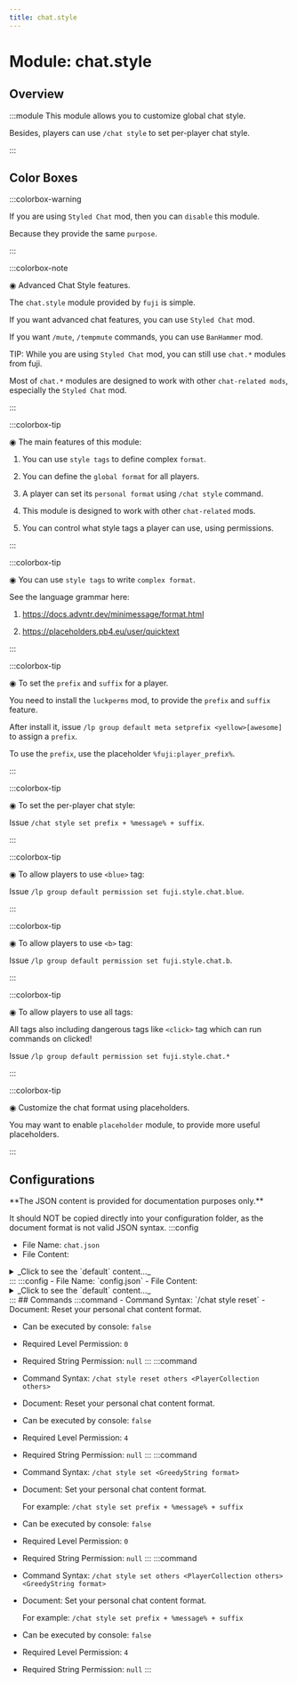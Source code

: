 ```yaml
---
title: chat.style
---
```



# Module: chat.style

## Overview
:::module
  This module allows you to customize global chat style.
  
  Besides, players can use `/chat style` to set per-player chat style.


:::
## Color Boxes

:::colorbox-warning

  If you are using `Styled Chat` mod, then you can `disable` this module.
  
  Because they provide the same `purpose`.


:::

:::colorbox-note

  ◉ Advanced Chat Style features.
  
  The `chat.style` module provided by `fuji` is simple.
  
  If you want advanced chat features, you can use `Styled Chat` mod.
  
  If you want `/mute`, `/tempmute` commands, you can use `BanHammer` mod.
  
  
  
  TIP: While you are using `Styled Chat` mod, you can still use `chat.*` modules from fuji.
  
  Most of `chat.*` modules are designed to work with other `chat-related mods`, especially the `Styled Chat` mod.


:::

:::colorbox-tip

  ◉ The main features of this module:
  
  1. You can use `style tags` to define complex `format`.
  
  2. You can define the `global format` for all players.
  
  3. A player can set its `personal format` using `/chat style` command.
  
  4. This module is designed to work with other `chat-related` mods.
  
  5. You can control what style tags a player can use, using permissions.


:::

:::colorbox-tip

  ◉ You can use `style tags` to write `complex format`.
  
  
  
  See the language grammar here:
  
  1. https://docs.advntr.dev/minimessage/format.html
  
  2. https://placeholders.pb4.eu/user/quicktext


:::

:::colorbox-tip

  ◉ To set the `prefix` and `suffix` for a player.
  
  
  
  You need to install the `luckperms` mod, to provide the `prefix` and `suffix` feature.
  
  After install it, issue `/lp group default meta setprefix <yellow>[awesome]` to assign a `prefix`.
  
  To use the `prefix`, use the placeholder `%fuji:player_prefix%`.


:::

:::colorbox-tip

  ◉ To set the per-player chat style:
  
  Issue `/chat style set prefix + %message% + suffix`.


:::

:::colorbox-tip

  ◉ To allow players to use `<blue>` tag:
  
  Issue `/lp group default permission set fuji.style.chat.blue`.


:::

:::colorbox-tip

  ◉ To allow players to use `<b>` tag:
  
  Issue `/lp group default permission set fuji.style.chat.b`.


:::

:::colorbox-tip

  ◉ To allow players to use all tags:
  
  All tags also including dangerous tags like `<click>` tag which can run commands on clicked!
  
  Issue `/lp group default permission set fuji.style.chat.*`


:::

:::colorbox-tip

  ◉ Customize the chat format using placeholders.
  
  You may want to enable `placeholder` module, to provide more useful placeholders.


:::

## Configurations
<Admonition type="warning" icon="" title="">
**The JSON content is provided for documentation purposes only.**

It should NOT be copied directly into your configuration folder, as the document format is not valid JSON syntax.
</Admonition>
:::config
- File Name: `chat.json`
- File Content: 
<details>

<summary>_Click to see the `default` content..._</summary>

```json showLineNumbers title="config/fuji/modules/chat/style/chat.json"
{
  /* Per-player chat content format. */
  "format": {
    "player2format": {
      "Steve": "<#FFC7EA>%message%"
    }
  }
}
```
</details>
:::
:::config
- File Name: `config.json`
- File Content: 
<details>

<summary>_Click to see the `default` content..._</summary>

```json showLineNumbers title="config/fuji/modules/chat/style/config.json"
{
  /* Customize the `chat style`. */
  "style": {
    "sender": "<#B1B2FF>[%fuji:player_playtime%🔥 %fuji:player_mined%⛏ %fuji:player_placed%🔳 %fuji:player_killed%🗡 %fuji:player_moved%🌍]<reset> <<dark_green><click:suggest_command:'/msg %player:name% '><hover:show_text:'Time: %fuji:date%<newline><italic>Click to Message'>%player:displayname_visual%</hover></click></dark_green>> ",
    "content": "%s"
  }
}
```
</details>
:::
## Commands
:::command
- Command Syntax: `/chat style reset`
- Document:   Reset your personal chat content format.


- Can be executed by console: `false`
- Required Level Permission: `0`
- Required String Permission: `null`
:::
:::command
- Command Syntax: `/chat style reset others <PlayerCollection others>`
- Document:   Reset your personal chat content format.


- Can be executed by console: `false`
- Required Level Permission: `4`
- Required String Permission: `null`
:::
:::command
- Command Syntax: `/chat style set <GreedyString format>`
- Document:   Set your personal chat content format.
  
  For example: `/chat style set prefix + %message% + suffix`


- Can be executed by console: `false`
- Required Level Permission: `0`
- Required String Permission: `null`
:::
:::command
- Command Syntax: `/chat style set others <PlayerCollection others> <GreedyString format>`
- Document:   Set your personal chat content format.
  
  For example: `/chat style set prefix + %message% + suffix`


- Can be executed by console: `false`
- Required Level Permission: `4`
- Required String Permission: `null`
:::
